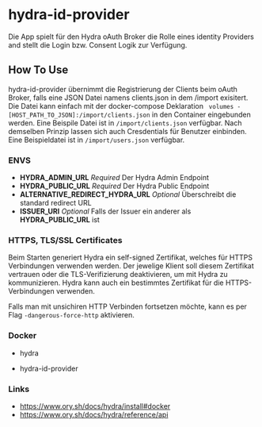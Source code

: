 # hydra-id-provider

Die App spielt für den Hydra oAuth Broker die Rolle eines identity Providers and stellt die Login bzw. Consent Logik zur Verfügung. 

## How To Use

hydra-id-provider übernimmt die Registrierung der Clients beim oAuth Broker, falls eine JSON Datei namens clients.json in dem /import exisitert.
Die Datei kann einfach mit der docker-compose Deklaration ` volumes - [HOST_PATH_TO_JSON]:/import/clients.json` in den Container eingebunden werden. Eine Beispile Datei ist in `/import/clients.json` verfügbar.
Nach demselben Prinzip lassen sich auch Cresdentials für Benutzer einbinden. Eine Beispieldatei ist in `/import/users.json` verfügbar.

### ENVS
 - **HYDRA_ADMIN_URL** *Required* Der Hydra Admin Endpoint
 - **HYDRA_PUBLIC_URL**  *Required* Der Hydra Public Endpoint
 - **ALTERNATIVE_REDIRECT_HYDRA_URL** *Optional* Überschreibt die standard redirect URL 
 - **ISSUER_URI** *Optional* Falls der Issuer ein anderer als **HYDRA_PUBLIC_URL** ist

### HTTPS, TLS/SSL Certificates
Beim Starten generiert Hydra ein self-signed Zertifikat, welches für HTTPS Verbindungen verwenden werden. Der jewelige Klient soll diesem Zertifikat vertrauen oder die TLS-Verifizierung deaktivieren, um mit Hydra zu kommunizieren.
Hydra kann auch ein bestimmtes Zertifikat für die HTTPS-Verbindungen verwenden. 

Falls man mit unsichiren HTTP Verbinden fortsetzen möchte, kann es per Flag `-dangerous-force-http` aktivieren.

### Docker

* hydra 

* hydra-id-provider


### Links

* https://www.ory.sh/docs/hydra/install#docker
* https://www.ory.sh/docs/hydra/reference/api

